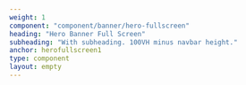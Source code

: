 ```yaml
---
weight: 1
component: "component/banner/hero-fullscreen"
heading: "Hero Banner Full Screen"
subheading: "With subheading. 100VH minus navbar height."
anchor: herofullscreen1
type: component
layout: empty
---
```

